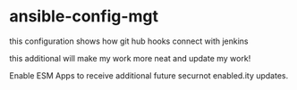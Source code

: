 # ansible-config-mgt

this configuration shows how git hub hooks connect with jenkins  

this additional will make my work more neat and update my work!

Enable ESM Apps to receive additional future securnot enabled.ity updates.


